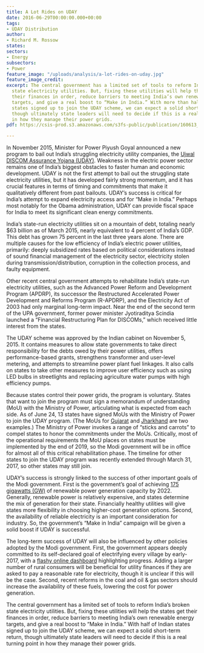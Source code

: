 ```yaml
---
title: A Lot Rides on UDAY
date: 2016-06-29T00:00:00.000+00:00
tags:
- UDAY Distribution
author:
- Richard M. Rossow
states:
sectors:
- Energy
subsectors:
- Power
feature_image: "/uploads/analysis/a-lot-rides-on-uday.jpg"
feature_image_credit: 
excerpt: The central government has a limited set of tools to reform India’s broken
  state electricity utilities. But, fixing these utilities will help the states get
  their finances in order, reduce barriers to meeting India’s own renewable energy
  targets, and give a real boost to “Make in India.” With more than half of Indian
  states signed up to join the UDAY scheme, we can expect a solid short-term return,
  though ultimately state leaders will need to decide if this is a real turning point
  in how they manage their power grids.
pdf: https://csis-prod.s3.amazonaws.com/s3fs-public/publication/160613_USIndiaInsight_June.pdf

---
```

In November 2015, Minister for Power Piyush Goyal announced a new program to bail out India’s struggling electricity utility companies, the <a href="http://bit.ly/28UCBJX">Ujwal DISCOM Assurance Yojana&nbsp;(UDAY)</a>. Weakness in the electric power sector remains one of India’s biggest obstacles to faster human and economic development. UDAY is not the first attempt to bail out the struggling state electricity utilities, but it has developed fairly strong momentum, and it has crucial features in terms of timing and commitments that make it qualitatively different from past bailouts. UDAY’s success is critical for India’s attempt to expand electricity access and for “Make in India.” Perhaps most notably for the Obama administration, UDAY can provide fiscal space for India to meet its significant clean energy commitments.

India’s state-run electricity utilities sit on a mountain of debt, totaling nearly $63 billion as of March 2015, nearly equivalent to 4 percent of India’s GDP. This debt has grown 75 percent in the last three years alone. There are multiple causes for the low efficiency of India’s electric power utilities, primarily: deeply subsidized rates based on political considerations instead of sound financial management of the electricity sector, electricity stolen during transmission/distribution, corruption in the collection process, and faulty equipment.

Other recent central government attempts to rehabilitate India’s state-run electricity utilities, such as the Advanced Power Reform and Development Program (APDRP), its successor the Restructured Accelerated Power Development and Reforms Program (R-APDRP), and the Electricity Act of 2003 had only marginal long-term impact. Near the end of the second term of the UPA government, former power minister Jyotiraditya Scindia launched a “Financial Restructuring Plan for DISCOMs,” which received little interest from the states.

The UDAY scheme was approved by the Indian cabinet on November 5, 2015. It contains measures to allow state governments to take direct responsibility for the debts owed by their power utilities, offers performance-based grants, strengthens transformer and user-level metering, and attempts to streamline power plant fuel linkages. It also calls on states to take other measures to improve user efficiency such as using LED bulbs in streetlights and replacing agriculture water pumps with high efficiency pumps.

Because states control their power grids, the program is voluntary. States that want to join the program must sign a memorandum of understanding (MoU) with the Ministry of Power, articulating what is expected from each side. As of June 24, 13 states have signed MoUs with the Ministry of Power to join the UDAY program. (The MoUs for <a href="http://bit.ly/28Y6j34" target="_blank">Gujarat</a> and <a href="http://bit.ly/23DmCUY" target="_blank">Jharkhand</a> are two examples.) The Ministry of Power invokes a range of “sticks and carrots” to compel states to honor the commitments under the MoUs. Critically, most of the operational requirements the MoU places on states must be implemented by the end of 2019, so the Modi government will be in office for almost all of this critical rehabilitation phase. The timeline for other states to join the UDAY program was recently extended through March 31, 2017, so other states may still join.

UDAY’s success is strongly linked to the success of other important goals of the Modi government. First is the government’s goal of achieving <a href="http://bit.ly/28XJ22d" target="_blank">175 gigawatts (GW)</a> of renewable power generation capacity by 2022. Generally, renewable power is relatively expensive, and states determine the mix of generation for their state. Financially healthy utilities will give states more flexibility in choosing higher-cost generation options. Second, the availability of reliable electricity is an important consideration for industry. So, the government’s “Make in India” campaign will be given a solid boost if UDAY is successful.

The long-term success of UDAY will also be influenced by other policies adopted by the Modi government. First, the government appears deeply committed to its self-declared goal of electrifying every village by early- 2017, with a <a href="http://bit.ly/28VjMbT" target="_blank">flashy online dashboard</a> highlighting progress. Adding a larger number of rural consumers will be beneficial for utility finances if they are asked to pay a reasonable rate for electricity, though it is unclear if this will be the case. Second, recent reforms in the coal and oil & gas sectors should increase the availability of these fuels, lowering the cost for power generation.

The central government has a limited set of tools to reform India’s broken state electricity utilities. But, fixing these utilities will help the states get their finances in order, reduce barriers to meeting India’s own renewable energy targets, and give a real boost to “Make in India.” With half of Indian states signed up to join the UDAY scheme, we can expect a solid short-term return, though ultimately state leaders will need to decide if this is a real turning point in how they manage their power grids.